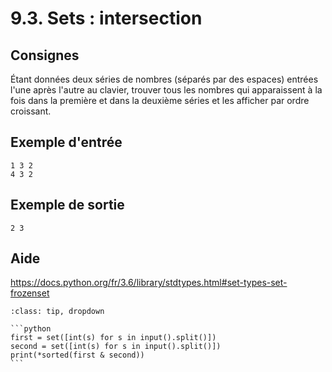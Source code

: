 # 9.3. Sets : intersection

## Consignes

Étant données deux séries de nombres (séparés par des espaces) entrées l'une après l'autre au clavier, trouver tous les nombres qui apparaissent à la fois dans la première et dans la deuxième séries et les afficher par ordre croissant.

## Exemple d'entrée

```
1 3 2
4 3 2
```

## Exemple de sortie

```
2 3
```

## Aide

https://docs.python.org/fr/3.6/library/stdtypes.html#set-types-set-frozenset

<div id="pad"></div>
            <script>Pythonpad('pad', {'id': '9.3.', 'title': 'Testez votre solution ici', 'src': '# Lire une chaîne de caractères au clavier :\n# s = input()\n# Afficher la valeur de s :\n# print(s)\n'})</script>


````{admonition} Cliquez ici pour voir la solution
:class: tip, dropdown

```python
first = set([int(s) for s in input().split()])
second = set([int(s) for s in input().split()])
print(*sorted(first & second))
```
````
